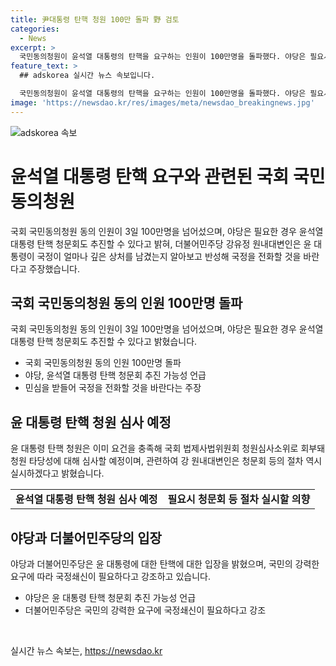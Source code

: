 ```yaml
---
title: 尹대통령 탄핵 청원 100만 돌파 野 검토
categories:
  - News
excerpt: >
  국민동의청원이 윤석열 대통령의 탄핵을 요구하는 인원이 100만명을 돌파했다. 야당은 필요시 탄핵 청문회를 추진할 의향을 밝히고, 여당은 윤 대통령이 국정의 상처를 되돌아보고 묶어야 한다고 주장했다. 탄핵 청원은 법제사법위원회에 회부돼 심사 예정인데, 더불어민주당은 청문회 등의 절차를 실시할 의향을 밝혔다. 또한 김부겸 전 총리는 국민의 강력한 요구로 윤 대통령이 사태의 심각성을 인지하고 전면적 개각을 내놔야 한다고 주장했다.
feature_text: >
  ## adskorea 실시간 뉴스 속보입니다.

  국민동의청원이 윤석열 대통령의 탄핵을 요구하는 인원이 100만명을 돌파했다. 야당은 필요시 탄핵 청문회를 추진할 의향을 밝히고, 여당은 윤 대통령이 국정의 상처를 되돌아보고 묶어야 한다고 주장했다. 탄핵 청원은 법제사법위원회에 회부돼 심사 예정인데, 더불어민주당은 청문회 등의 절차를 실시할 의향을 밝혔다. 또한 김부겸 전 총리는 국민의 강력한 요구로 윤 대통령이 사태의 심각성을 인지하고 전면적 개각을 내놔야 한다고 주장했다.
image: 'https://newsdao.kr/res/images/meta/newsdao_breakingnews.jpg'
---
```


<p><img src="https://newsdao.kr/res/images/meta/newsdao_breakingnews.jpg" alt="adskorea 속보" /></p>

<h1>윤석열 대통령 탄핵 요구와 관련된 국회 국민동의청원</h1>

<p data-ke-size="size16">국회 국민동의청원 동의 인원이 3일 100만명을 넘어섰으며, 야당은 필요한 경우 윤석열 대통령 탄핵 청문회도 추진할 수 있다고 밝혀, 더불어민주당 강유정 원내대변인은 윤 대통령이 국정이 얼마나 깊은 상처를 남겼는지 알아보고 반성해 국정을 전화할 것을 바란다고 주장했습니다.</p>

<h2 data-ke-size="size26">국회 국민동의청원 동의 인원 100만명 돌파</h2>

<p data-ke-size="size16">국회 국민동의청원 동의 인원이 3일 100만명을 넘어섰으며, 야당은 필요한 경우 윤석열 대통령 탄핵 청문회도 추진할 수 있다고 밝혔습니다.</p>

<ul>
    <li>국회 국민동의청원 동의 인원 100만명 돌파</li>
    <li>야당, 윤석열 대통령 탄핵 청문회 추진 가능성 언급</li>
    <li>민심을 받들어 국정을 전화할 것을 바란다는 주장</li>
</ul>

<h2 data-ke-size="size26">윤 대통령 탄핵 청원 심사 예정</h2>

<p data-ke-size="size16">윤 대통령 탄핵 청원은 이미 요건을 충족해 국회 법제사법위원회 청원심사소위로 회부돼 청원 타당성에 대해 심사할 예정이며, 관련하여 강 원내대변인은 청문회 등의 절차 역시 실시하겠다고 밝혔습니다.</p>

<table>
    <tr>
        <td style="text-align: center; height: 17px;"><b>윤석열 대통령 탄핵 청원 심사 예정</b></td>
        <td style="text-align: center; height: 17px;"><b>필요시 청문회 등 절차 실시할 의향</b></td>
    </tr>
</table>

<h2 data-ke-size="size26">야당과 더불어민주당의 입장</h2>

<p data-ke-size="size16">야당과 더불어민주당은 윤 대통령에 대한 탄핵에 대한 입장을 밝혔으며, 국민의 강력한 요구에 따라 국정쇄신이 필요하다고 강조하고 있습니다.</p>

<ul>
    <li>야당은 윤 대통령 탄핵 청문회 추진 가능성 언급</li>
    <li>더불어민주당은 국민의 강력한 요구에 국정쇄신이 필요하다고 강조</li>
</ul>

<p data-ke-size="size16">&nbsp;</p>
실시간 뉴스 속보는, <a href="https://newsdao.kr" rel="dofollow">https://newsdao.kr</a>


